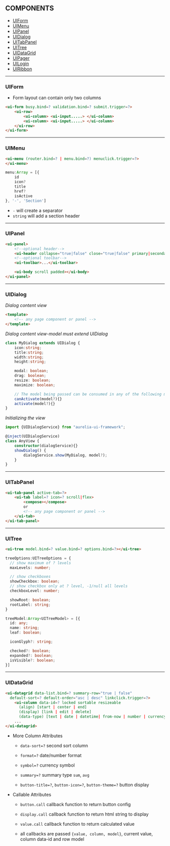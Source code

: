 COMPONENTS
----------

-	[UIForm](#uiform)
-	[UIMenu](#uimenu)
-	[UIPanel](#uipanel)
-	[UIDialog](#uidialog)
-	[UITabPanel](#uitabpanel)
-	[UITree](#uitree)
-	[UIDataGrid](#uidatagrid)
-	[UIPager](#uipager)
-	[UILogin](#uilogin)
-	[UIRibbon](#uiribbon)

---

### UIForm

-	Form layout can contain only two columns

```html
<ui-form busy.bind=? validation.bind=? submit.trigger=?>    
    <ui-row>
        <ui-column> <ui-input.....> </ui-column>
        <ui-column> <ui-input.....> </ui-column>
    </ui-row>
</ui-form>
```

---

### UIMenu

```html
<ui-menu (router.bind=? | menu.bind=?) menuclick.trigger=?>    
</ui-menu>
```

```typescript
menu:Array = [{
    id
    icon?
    title
    href?
    isActive
}, '-', 'Section']
```

-	`-` will create a separator
-	`string` will add a section header

---

### UIPanel

```html
<ui-panel>
    <!--optional header-->
    <ui-header collapse="true|false" close="true|false" primary|secondary>Title</ui-header>
    <!--optional toolbar-->
    <ui-toolbar>...</ui-toolbar>

    <ui-body scroll padded></ui-body>
</ui-panel>
```

---

### UIDialog

*Dialog content view*

```html
<template>
    <!-- any page component or panel -->
</template>
```

*Dialog content view-model must extend UIDialog*

```typescript
class MyDialog extends UIDialog {
    icon:string;
    title:string;
    width:string;
    height:string;

    modal: boolean;
    drag: boolean;
    resize: boolean;
    maximize: boolean;

    // The model being passed can be consumed in any of the following methods
    canActivate(model?){}
    activate(model?){}
}
```

*Initializing the view*

```typescript
import {UIDialogService} from "aurelia-ui-framework";

@inject(UIDialogService)
class AnyView {
    constructor(dialogService){}
    showDialog() {
        dialogService.show(MyDialog, model?);
    }
}
```

---

### UITabPanel

```html
<ui-tab-panel active-tab=?>
    <ui-tab label=? icon=? scroll|flex>
        <compose></compose>
        or
        <!-- any page component or panel -->
    </ui-tab>
</ui-tab-panel>
```

---

### UITree

```html
<ui-tree model.bind=? value.bind=? options.bind=?></ui-tree>
```

```typescript
treeOptions:UITreeOptions = {
  // show maximum of ? levels
  maxLevels: number;

  // show checkboxes
  showCheckbox: boolean;
  // show checkbox only at ? level, -1/null all levels
  checkboxLevel: number;

  showRoot: boolean;
  rootLabel: string;
}
```

```typescript
treeModel:Array<UITreeModel> = [{
  id: any;
  name: string;
  leaf: boolean;

  iconGlyph?: string;

  checked?: boolean;
  expanded?: boolean;
  isVisible?: boolean;
}]
```

---

### UIDataGrid

```html
<ui-datagrid data-list.bind=? summary-row="true | false"
  default-sort=? default-order="asc | desc" linkclick.trigger=?>
    <ui-column data-id=? locked sortable resizeable
      (align) [start | center | end]
      (display) [link | edit | delete]
      (data-type) [text | date | datetime| from-now | number | currency]>Label</ui-column>
    ...
</ui-datagrid>
```

-	More Column Attributes

	-	`data-sort=?` second sort column

	-	`format=?` date/number format

	-	`symbol=?` currency symbol

	-	`summary=?` summary type `sum`, `avg`

	-	`button-title=?`, `button-icon=?`, `button-theme=?` button display

-	Callable Attributes

	-	`button.call` callback function to return button config

	-	`display.call` callback function to return html string to display

	-	`value.call` callback function to return calculated value

	-	all callbacks are passed `{value, column, model}`, current value, column data-id and row model
